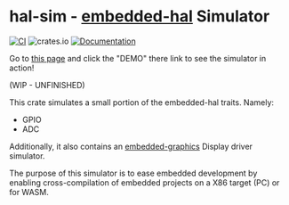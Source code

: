 # hal-sim - [embedded-hal](https://github.com/rust-embedded/embedded-hal) Simulator

[![CI](https://github.com/ivmarkov/hal-sim/actions/workflows/ci.yml/badge.svg)](https://github.com/ivmarkov/hal-sim/actions/workflows/ci.yml)
![crates.io](https://img.shields.io/crates/v/hal-sim.svg)
[![Documentation](https://docs.rs/hal-sim/badge.svg)](https://docs.rs/hal-sim)

Go to [this page](https://github.com/ivmarkov/ruwm) and click the "DEMO" there link to see the simulator in action!

(WIP - UNFINISHED)

This crate simulates a small portion of the embedded-hal traits. Namely:
* GPIO
* ADC

Additionally, it also contains an [embedded-graphics](https://github.com/embedded-graphics/embedded-graphics) Display driver simulator.

The purpose of this simulator is to ease embedded development by enabling cross-compilation of embedded projects on a X86 target (PC) or for WASM.
